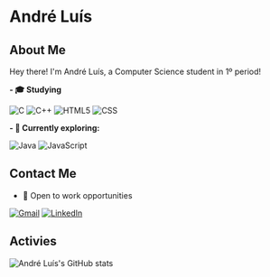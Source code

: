 # André Luís

## About Me

Hey there! I'm André Luís, a Computer Science student in 1º period!

**- 🎓 Studying**

![C](https://img.shields.io/badge/C-00599C?style=for-the-badge&logo=c&logoColor=white)
![C++](https://img.shields.io/badge/C++-333333?style=for-the-badge&logo=C%2B%2B&logoColor=00599C)
![HTML5](https://img.shields.io/badge/HTML5-E34F26?style=for-the-badge&logo=html5&logoColor=white)
![CSS](https://img.shields.io/badge/CSS3-1572B6?style=for-the-badge&logo=css3&logoColor=white)


**- 🌱 Currently exploring:**


![Java](https://img.shields.io/badge/-Java-333333?style=for-the-badge&logo=Java&logoColor=007396)
![JavaScript](https://img.shields.io/badge/JavaScript-323330?style=for-the-badge&logo=javascript&logoColor=F7DF1E)

## Contact Me
- 💼 Open to work opportunities

[![Gmail](https://img.shields.io/badge/Gmail-D14836?style=for-the-badge&logo=gmail&logoColor=white)](mailto:andreluis.souza@sou.unifal-mg.com.br)
[![LinkedIn](https://img.shields.io/badge/LinkedIn-0077B5?style=for-the-badge&logo=linkedin&logoColor=white)](https://www.linkedin.com/in/andr%C3%A9-lu%C3%ADs-4b9704312/)

## Activies


![André Luís's GitHub stats](https://github-readme-stats.vercel.app/api?username=Andreluis-main&show_icons=true&theme=onedark)
